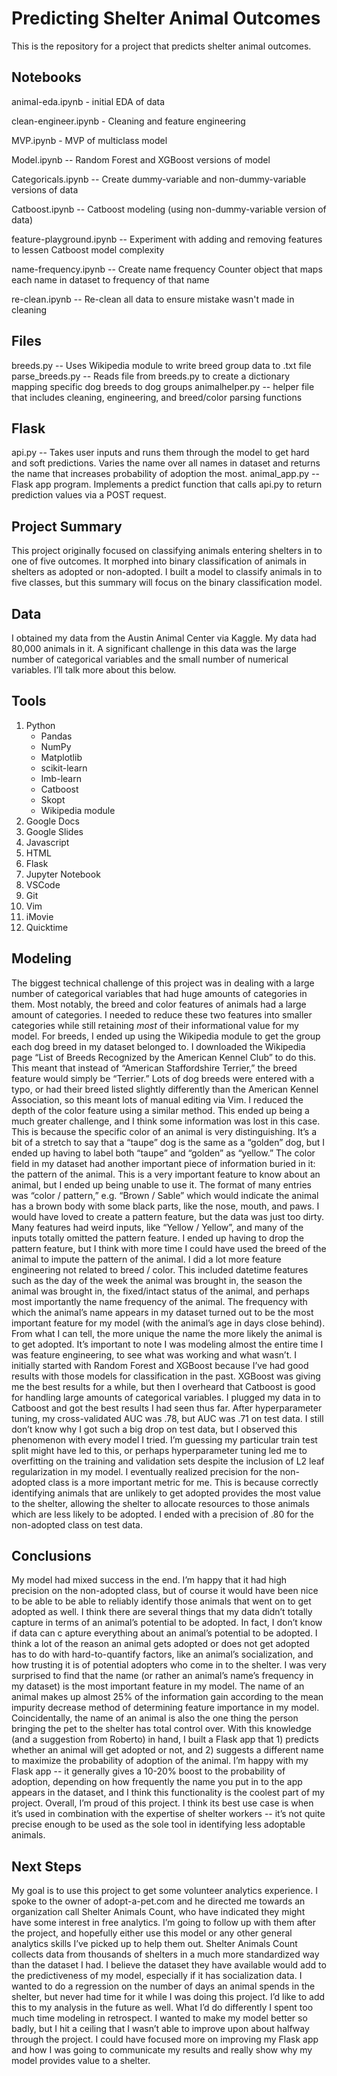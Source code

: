 # Predicting Shelter Animal Outcomes

This is the repository for a project that predicts shelter animal outcomes. 

## Notebooks

animal-eda.ipynb - initial EDA of data

clean-engineer.ipynb - Cleaning and feature engineering

MVP.ipynb - MVP of multiclass model

Model.ipynb -- Random Forest and XGBoost versions of model

Categoricals.ipynb -- Create dummy-variable and non-dummy-variable versions of data

Catboost.ipynb -- Catboost modeling (using non-dummy-variable version of data)

feature-playground.ipynb -- Experiment with adding and removing features to lessen Catboost model complexity

name-frequency.ipynb -- Create name frequency Counter object that maps each name in dataset to frequency of that name

re-clean.ipynb -- Re-clean all data to ensure mistake wasn't made in cleaning

## Files

breeds.py -- Uses Wikipedia module to write breed group data to .txt file
parse_breeds.py -- Reads file from breeds.py to create a dictionary mapping specific dog breeds to dog groups
animalhelper.py -- helper file that includes cleaning, engineering, and breed/color parsing functions

## Flask
api.py -- Takes user inputs and runs them through the model to get hard and soft predictions. Varies the name over all names in dataset and returns the name that increases probability of adoption the most.
animal_app.py -- Flask app program. Implements a predict function that calls api.py to return prediction values via a POST request.  

## Project Summary
This project originally focused on classifying animals entering shelters in to one of five outcomes. It morphed into binary classification of animals in shelters as adopted or non-adopted. I built a model to classify animals in to five classes, but this summary will focus on the binary classification model.

## Data
I obtained my data from the Austin Animal Center via Kaggle. My data had 80,000 animals in it. A significant challenge in this data was the large number of categorical variables and the small number of numerical variables. I’ll talk more about this below.

## Tools
1. Python
    * Pandas
    * NumPy
    * Matplotlib
    * scikit-learn
    * Imb-learn
    * Catboost
    * Skopt
    * Wikipedia module
2. Google Docs 
3. Google Slides 
4. Javascript 
5. HTML
6. Flask
7. Jupyter Notebook 
8. VSCode
9. Git
10. Vim
11. iMovie
12. Quicktime

## Modeling
The biggest technical challenge of this project was in dealing with a large number of categorical variables that had huge amounts of categories in them. Most notably, the breed and color features of animals had a large amount of categories. I needed to reduce these two features into smaller categories while still retaining *most* of their informational value for my model.
For breeds, I ended up using the Wikipedia module to get the group each dog breed in my dataset belonged to. I downloaded the Wikipedia page “List of Breeds Recognized by the American Kennel Club” to do this. This meant that instead of “American Staffordshire Terrier,” the breed feature would simply be “Terrier.” Lots of dog breeds were entered with a typo, or had their breed listed slightly differently than the American Kennel Association, so this meant lots of manual editing via Vim.
I reduced the depth of the color feature using a similar method. This ended up being a much greater challenge, and I think some information was lost in this case. This is because the specific color of an animal is very distinguishing. It’s a bit of a stretch to say that a “taupe” dog is the same as a “golden” dog, but I ended up having to label both “taupe” and “golden” as “yellow.”
The color field in my dataset had another important piece of information buried in it: the pattern of the animal. This is a very important feature to know about an animal, but I ended up being unable to use it. The format of many entries was “color / pattern,” e.g. “Brown / Sable” which would indicate the animal has a brown body with some black parts, like the nose, mouth, and paws. I would have loved to create a pattern feature, but the data was just too dirty. Many features had weird inputs, like “Yellow / Yellow”, and many of the inputs totally omitted the pattern feature. I ended up having to drop the pattern feature, but I think with more time I could have used the breed of the animal to impute the pattern of the animal.
I did a lot more feature engineering not related to breed / color. This included datetime features such as the day of the week the animal was brought in, the season the animal was brought in, the fixed/intact status of the animal, and perhaps most importantly the name frequency of the animal.
The frequency with which the animal’s name appears in my dataset turned out to be the most important feature for my model (with the animal’s age in days close behind). From what I can tell, the more unique the name the more likely the animal is to get adopted.
It’s important to note I was modeling almost the entire time I was feature engineering, to see what was working and what wasn’t. I initially started with Random Forest and XGBoost because I’ve had good results with those models for classification in the past. XGBoost was giving me the best results for a while, but then I overheard that Catboost is good for handling large amounts of categorical variables. I plugged my data in to Catboost and got the best results I had seen thus far.
After hyperparameter tuning, my cross-validated AUC was .78, but AUC was .71 on test data. I still don’t know why I got such a big drop on test data, but I observed this phenomenon with every model I tried. I’m guessing my particular train test split might have led to this, or perhaps hyperparameter tuning led me to overfitting on the training and validation sets despite the inclusion of L2 leaf regularization in my model.
I eventually realized precision for the non-adopted class is a more important metric for me. This is because correctly identifying animals that are unlikely to get adopted provides the most value to the shelter, allowing the shelter to allocate resources to those animals which are less likely to be adopted. I ended with a precision of .80 for the non-adopted class on test data.

## Conclusions
My model had mixed success in the end. I’m happy that it had high precision on the non-adopted class, but of course it would have been nice to be able to be able to reliably identify those animals that went on to get adopted as well.
I think there are several things that my data didn’t totally capture in terms of an animal’s potential to be adopted. In fact, I don’t know if data ​can c​ apture everything about an animal’s potential to be adopted. I think a lot of the reason an animal gets adopted or does not get adopted has to do with hard-to-quantify factors, like an animal’s socialization, and how trusting it is of potential adopters who come in to the shelter.
I was very surprised to find that the name (or rather an animal’s name’s frequency in my dataset) is the most important feature in my model. The name of an animal makes up almost 25% of the information gain according to the mean impurity decrease method of determining feature importance in my model. Coincidentally, the name of an animal is also the one thing the person bringing the pet to the shelter has total control over. With this knowledge (and a suggestion from Roberto) in hand, I built a Flask app that 1) predicts whether an animal will get adopted or not, and 2) suggests a different name to maximize the probability of adoption of the animal.
I’m happy with my Flask app -- it generally gives a 10-20% boost to the probability of adoption, depending on how frequently the name you put in to the app appears in the dataset, and I think this functionality is the coolest part of my project.
Overall, I’m proud of this project. I think its best use case is when it’s used in combination with the expertise of shelter workers -- it’s not quite precise enough to be used as the sole tool in identifying less adoptable animals.

## Next Steps
My goal is to use this project to get some volunteer analytics experience. I spoke to the owner of adopt-a-pet.com and he directed me towards an organization call Shelter Animals Count, who have indicated they might have some interest in free analytics. I’m going to follow up with them after the project, and hopefully either use this model or any other general analytics skills I’ve picked up to help them out.
Shelter Animals Count collects data from thousands of shelters in a much more standardized way than the dataset I had. I believe the dataset they have available would add to the predictiveness of my model, especially if it has socialization data.
I wanted to do a regression on the number of days an animal spends in the shelter, but never had time for it while I was doing this project. I’d like to add this to my analysis in the future as well.
What I’d do differently
I spent too much time modeling in retrospect. I wanted to make my model better so badly, but I hit a ceiling that I wasn’t able to improve upon about halfway through the project. I could have focused more on improving my Flask app and how I was going to communicate my results and really show why my model provides value to a shelter.
